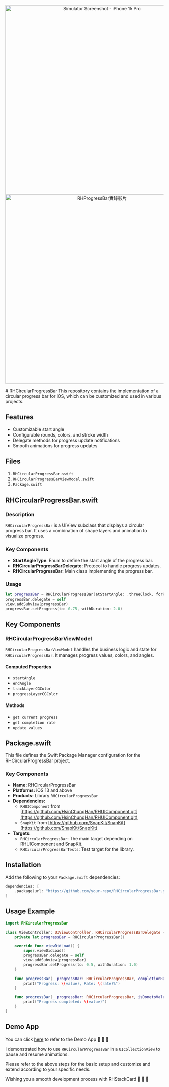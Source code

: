 
<p align="center">
  <img src="https://github.com/HsinChungHan/RHCircularProgressBar/assets/38360195/cabc91c5-9235-42a5-9c62-881391238b02" alt="Simulator Screenshot - iPhone 15 Pro" height="600"/>
  <img src="https://github.com/HsinChungHan/RHCircularProgressBar/assets/38360195/848b7660-4cec-4316-953e-30c2b64aa59b" alt="RHProgressBar實錄影片" height="600"/>
</p>
# RHCircularProgressBar
This repository contains the implementation of a circular progress bar for iOS, which can be customized and used in various projects.


## Features
- Customizable start angle
- Configurable rounds, colors, and stroke width
- Delegate methods for progress update notifications
- Smooth animations for progress updates

## Files
1. `RHCircularProgressBar.swift`
2. `RHCircularProgressBarViewModel.swift`
3. `Package.swift`

## RHCircularProgressBar.swift

### Description
`RHCircularProgressBar` is a UIView subclass that displays a circular progress bar. It uses a combination of shape layers and animation to visualize progress.

### Key Components
- **StartAngleType**: Enum to define the start angle of the progress bar.
- **RHCircularProgressBarDelegate**: Protocol to handle progress updates.
- **RHCircularProgressBar**: Main class implementing the progress bar.

### Usage
```swift
let progressBar = RHCircularProgressBar(atStartAngle: .threeClock, forRounds: 2.0, progressLayerColor: .blue, strokeWidth: 8.0)
progressBar.delegate = self
view.addSubview(progressBar)
progressBar.setProgress(to: 0.75, withDuration: 2.0)
```

## Key Components

### RHCircularProgressBarViewModel

`RHCircularProgressBarViewModel` handles the business logic and state for `RHCircularProgressBar`. It manages progress values, colors, and angles.

#### Computed Properties

- `startAngle`
- `endAngle`
- `trackLayerCGColor`
- `progressLayerCGColor`

#### Methods

- `get current progress`
- `get completion rate`
- `update values`

## Package.swift

This file defines the Swift Package Manager configuration for the RHCircularProgressBar project.

### Key Components

- **Name:** RHCircularProgressBar
- **Platforms:** iOS 13 and above
- **Products:** Library `RHCircularProgressBar`
- **Dependencies:**
  - `RHUIComponent` from [https://github.com/HsinChungHan/RHUIComponent.git](https://github.com/HsinChungHan/RHUIComponent.git)
  - `SnapKit` from [https://github.com/SnapKit/SnapKit](https://github.com/SnapKit/SnapKit)
- **Targets:**
  - `RHCircularProgressBar`: The main target depending on RHUIComponent and SnapKit.
  - `RHCircularProgressBarTests`: Test target for the library.

## Installation

Add the following to your `Package.swift` dependencies:

```swift
dependencies: [
    .package(url: "https://github.com/your-repo/RHCircularProgressBar.git", from: "1.0.0")
]
```

## Usage Example
```swift
import RHCircularProgressBar

class ViewController: UIViewController, RHCircularProgressBarDelegate {
    private let progressBar = RHCircularProgressBar()

    override func viewDidLoad() {
        super.viewDidLoad()
        progressBar.delegate = self
        view.addSubview(progressBar)
        progressBar.setProgress(to: 0.5, withDuration: 1.0)
    }

    func progressBar(_ progressBar: RHCircularProgressBar, completionRateWillUpdate rate: Int, currentBarProgress value: Float) {
        print("Progress: \(value), Rate: \(rate)%")
    }

    func progressBar(_ progressBar: RHCircularProgressBar, isDonetoValue: Bool, currentBarProgress value: Float) {
        print("Progress completed: \(value)")
    }
}
```

## Demo App

You can click [here](https://github.com/HsinChungHan/RHCircularProgressBarDemoApp.git) to refer to the Demo App 🙌 🙌 🙌

I demonstrated how to use `RHCircularProgressBar` in a `UICollectionView` to pause and resume animations.

Please refer to the above steps for the basic setup and customize and extend according to your specific needs.

Wishing you a smooth development process with RHStackCard 🥳 🥳 🥳



